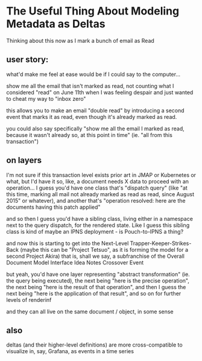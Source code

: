 # The Useful Thing About Modeling Metadata as Deltas

Thinking about this now as I mark a bunch of email as Read

## user story:

what'd make me feel at ease would be if I could say to the computer...

show me all the email that isn't marked as read, not counting what I considered "read" on June 11th when I was feeling despair and just wanted to cheat my way to "inbox zero"

this allows you to make an email "double read" by introducing a second event that marks it as read, even though it's already marked as read.

you could also say specifically "show me all the email I marked as read, because it wasn't already so, at this point in time" (ie. "all from this transaction")

## on layers

I'm not sure if this transaction level exists prior art in JMAP or Kubernetes or what, but I'd have it so, like, a document needs X data to proceed with an operation... I guess you'd have one class that's "dispatch query" (like "at this time, marking all mail not already marked as read as read, since August 2015" or whatever), and another that's "operation resolved: here are the documents having this patch applied"

and so then I guess you'd have a sibling class, living either in a namespace next to the query dispatch, for the rendered state. Like I guess this sibling class is kind of maybe an IPNS deployment - is Pouch-to-IPNS a thing?

and now this is starting to get into the Next-Level Trapper-Keeper-Strikes-Back (maybe this can be "Project Tetsuo", as it is forming the model for a second Project Akira) that is, shall we say, a subfranchise of the Overall Document Model Interface Idea Notes Crossover Event

but yeah, you'd have one layer representing "abstract transformation" (ie. the query being executed), the next being "here is the precise operation", the next being "here is the result of that operation", and then I guess the next being "here is the application of that result", and so on for further levels of renderinf

and they can all live on the same document / object, in some sense

## also

deltas (and their higher-level definitions) are more cross-compatible to visualize in, say, Grafana, as events in a time series
